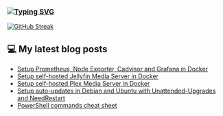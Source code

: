 ### [![Typing SVG](https://readme-typing-svg.herokuapp.com/?lines=Hello+World.+👋)](https://git.io/typing-svg)

[![GitHub Streak](https://github-readme-streak-stats.herokuapp.com/?user=fullmetalbrackets&background=08083a&dates=b3e4ff&currStreakNum=fe10bf&sideNums=fe10bf&stroke=fe10bf&ring=ff8f1f&sideLabels=ff8f1f&fire=fcf645&currStreakLabel=fe10bf&hide_border=true)](https://git.io/streak-stats)

## 💻 My latest blog posts
<!-- BLOG-POST-LIST:START -->
- [Setup Prometheus, Node Exporter, Cadvisor and Grafana in Docker](https://arieldiaz.codes/blog/setup-prometheus-cadvisor-grafana/)
- [Setup self-hosted Jellyfin Media Server in Docker](https://arieldiaz.codes/blog/setting-up-jellyfin-in-docker/)
- [Setup self-hosted Plex Media Server in Docker](https://arieldiaz.codes/blog/setting-up-plex-in-docker/)
- [Setup auto-updates in Debian and Ubuntu with Unattended-Upgrades and NeedRestart](https://arieldiaz.codes/blog/setup-unattended-upgrades/)
- [PowerShell commands cheat sheet](https://arieldiaz.codes/blog/powershell-commands-cheat-cheat/)
<!-- BLOG-POST-LIST:END -->
